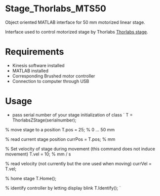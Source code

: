 # Stage_Thorlabs_MTS50
Object oriented MATLAB interface for 50 mm motorized linear stage.

Interface used to control motorized stage by Thorlabs [Thorlabs stage](https://www.thorlabs.com/newgrouppage9.cfm?objectgroup_id=3002).

# Requirements
*  Kinesis software installed
*  MATLAB installed
*  Corresponding Brushed motor controller
*  Connection to computer through USB

# Usage

*  pass serial number of your stage initialization of class
`
T = ThorlabsZStage(serialnumber);

% move stage to a position
T.pos = 25; % 0 ... 50 mm

% read current stage position
currPos = T.pos; % mm

% Set velocity of stage during movement (this command does not induce movement)
T.vel = 10; % mm / s

% read velocity (not currently but the one used when moving)
currVel = T.vel;

% home stage
T.Home();

% identify controller by letting display blink
T.Identify();
`



